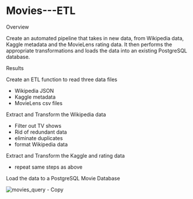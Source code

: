 # Movies---ETL
Overview

Create an automated pipeline that takes in new data, from Wikipedia data, Kaggle metadata and the MovieLens rating data. It then performs the appropriate transformations and loads the data into an existing PostgreSQL database.

Results

Create an ETL function to read three data files
  - Wikipedia JSON
  - Kaggle metadata
  - MovieLens csv files 
  
Extract and Transform the Wikipedia data
  - Filter out TV shows
  - Rid of redundant data
  - eliminate duplicates 
  - format Wikipedia data

Extract and Transform the Kaggle and rating data
 - repeat same steps as above 

Load the data to a PostgreSQL Movie Database

![movies_query - Copy](https://user-images.githubusercontent.com/111043588/195069643-d0456663-277a-43d2-b737-f286914a8ba0.PNG)
